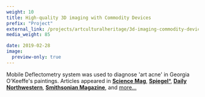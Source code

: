 ```yaml
---
weight: 10
title: High-quality 3D imaging with Commodity Devices
prefix: "Project"
external_link: /projects/artculturalheritage/3d-imaging-commodity-devices/
media_weight: 85

date: 2019-02-28
image:
  preview-only: true
---
```

Mobile Deflectometry system was used to diagnose 'art acne' in Georgia O'Keeffe's paintings. Articles appeared in [**Science Mag**](https://www.sciencemag.org/news/2019/02/new-app-reveals-hidden-landscapes-within-georgia-o-keeffe-s-paintings), [**Spiegel***](https://www.spiegel.de/wissenschaft/mensch/georgia-o-keeffe-forscher-loesen-raetsel-um-pickel-auf-wertvollen-kunstwerken-a-1253583.html), [**Daily Northwestern**](https://dailynorthwestern.com/2019/02/28/campus/northwestern-collaborates-with-the-georgia-okeeffe-museum-to-develop-art-acne-tracking-technology/), [**Smithsonian Magazine**](https://www.smithsonianmag.com/arts-culture/why-are-georgia-okeeffes-paintings-breaking-out-pimples-180971518/), and [more...](/projects/artculturalheritage/3d-imaging-commodity-devices/)